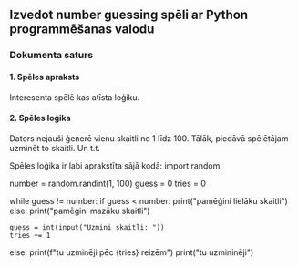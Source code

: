 ## Izvedot number guessing spēli ar Python programmēšanas valodu

### Dokumenta saturs

#### 1. Spēles apraksts
Interesenta spēlē kas atīsta loģiku.

#### 2. Spēles loģika

Dators nejauši ģenerē vienu skaitli no 1 līdz 100. Tālāk, piedāvā spēlētājam uzminēt to skaitli. Un t.t.

Spēles loģika ir labi aprakstīta sājā kodā:
import random

number = random.randint(1, 100)
guess = 0
tries = 0

while guess != number:
    if guess < number:
        print("pamēģini lielāku skaitli")
    else:
        print("pamēģini mazāku skaitli")
        
    guess = int(input("Uzmini skaitli: "))
    tries += 1
else:
    print(f"tu uzminēji pēc {tries} reizēm")
    print("tu uzmininēji")
